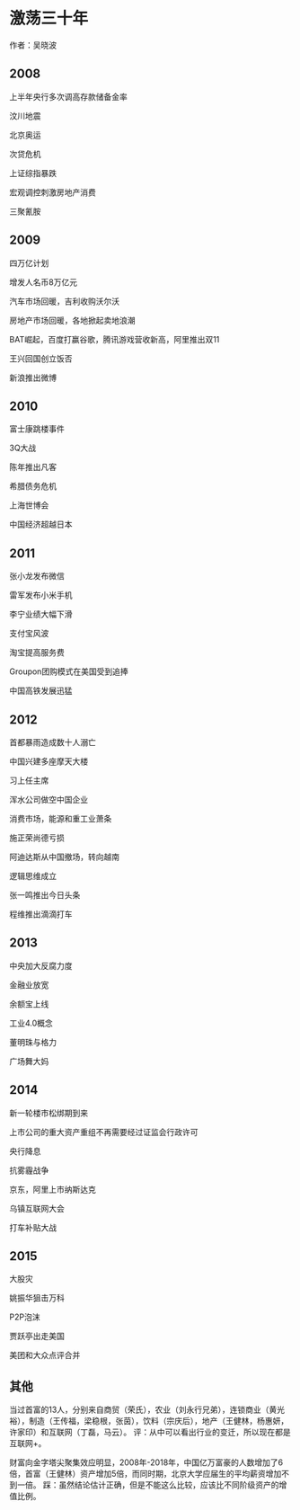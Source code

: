 # 激荡三十年

作者：吴晓波

## 2008

上半年央行多次调高存款储备金率

汶川地震

北京奥运

次贷危机

上证综指暴跌

宏观调控刺激房地产消费

三聚氰胺

## 2009

四万亿计划

增发人名币8万亿元

汽车市场回暖，吉利收购沃尔沃

房地产市场回暖，各地掀起卖地浪潮

BAT崛起，百度打赢谷歌，腾讯游戏营收新高，阿里推出双11

王兴回国创立饭否

新浪推出微博

## 2010

富士康跳楼事件

3Q大战

陈年推出凡客

希腊债务危机

上海世博会

中国经济超越日本

## 2011

张小龙发布微信

雷军发布小米手机

李宁业绩大幅下滑

支付宝风波

淘宝提高服务费

Groupon团购模式在美国受到追捧

中国高铁发展迅猛

## 2012

首都暴雨造成数十人溺亡

中国兴建多座摩天大楼

习上任主席

浑水公司做空中国企业

消费市场，能源和重工业萧条

施正荣尚德亏损

阿迪达斯从中国撤场，转向越南

逻辑思维成立

张一鸣推出今日头条

程维推出滴滴打车

## 2013

中央加大反腐力度

金融业放宽

余额宝上线

工业4.0概念

董明珠与格力

广场舞大妈

## 2014

新一轮楼市松绑期到来

上市公司的重大资产重组不再需要经过证监会行政许可

央行降息

抗雾霾战争

京东，阿里上市纳斯达克

乌镇互联网大会

打车补贴大战

## 2015

大股灾

姚振华狙击万科

P2P泡沫

贾跃亭出走美国

美团和大众点评合并

## 其他

当过首富的13人，分别来自商贸（荣氏），农业（刘永行兄弟），连锁商业（黄光裕），制造（王传福，梁稳根，张茵），饮料（宗庆后），地产（王健林，杨惠妍，许家印）和互联网（丁磊，马云）。
评：从中可以看出行业的变迁，所以现在都是互联网+。

财富向金字塔尖聚集效应明显，2008年-2018年，中国亿万富豪的人数增加了6倍，首富（王健林）资产增加5倍，而同时期，北京大学应届生的平均薪资增加不到一倍。
踩：虽然结论估计正确，但是不能这么比较，应该比不同阶级资产的增值比例。
